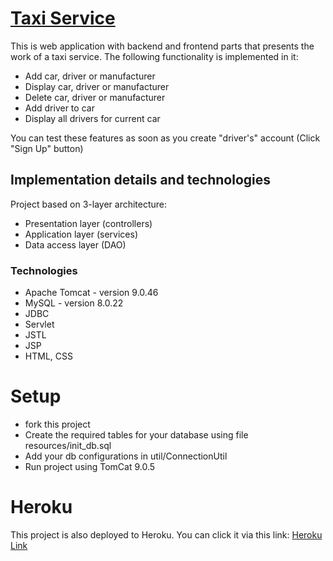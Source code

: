 # [Taxi Service](https://dibrov-taxi-app.herokuapp.com/login)

This is web application with backend and frontend parts that presents 
the work of a taxi service. 
The following functionality is implemented in it:
- Add car, driver or manufacturer
- Display car, driver or manufacturer
- Delete car, driver or manufacturer
- Add driver to car
- Display all drivers for current car

You can test these features as soon as you create "driver's" account (Click "Sign Up" button)

## Implementation details and technologies
Project based on 3-layer architecture:
- Presentation layer (controllers)
- Application layer (services)
- Data access layer (DAO)

### Technologies
* Apache Tomcat - version 9.0.46
* MySQL - version 8.0.22
* JDBC
* Servlet
* JSTL
* JSP
* HTML, CSS

# Setup

- fork this project
- Create the required tables for your database using file resources/init_db.sql
- Add your db configurations in util/ConnectionUtil
- Run project using TomCat 9.0.5

# Heroku

This project is also deployed to Heroku. You can click it via this link:
[Heroku Link](https://dibrov-taxi-app.herokuapp.com/login)
